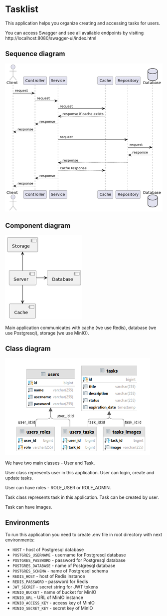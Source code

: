 # Tasklist

This application helps you organize creating and accessing tasks for users.

You can access Swagger and see all available endpoints by visiting http://localhost:8080/swagger-ui/index.html

## Sequence diagram

![](docs\sequence-diagram.png)

## Component diagram

![](docs\component-diagram.png)

Main application communicates with cache (we use Redis), database (we use Postgresql), storage (we use MinIO).

## Class diagram

![](docs\class-diagram.png)

We have two main classes - User and Task.

User class represents user in this application. User can login, create and update tasks.

User can have roles - ROLE_USER or ROLE_ADMIN.

Task class represents task in this application. Task can be created by user.

Task can have images.

## Environments

To run this application you need to create .env file in root directory with next environments:

- `HOST` - host of Postgresql database
- `POSTGRES_USERNAME` - username for Postgresql database
- `POSTGRES_PASSWORD` - password for Postgresql database
- `POSTGRES_DATABASE` - name of Postgresql database
- `POSTGRES_SCHEMA` - name of Postgresql schema
- `REDIS_HOST` - host of Redis instance
- `REDIS_PASSWORD` - password for Redis
- `JWT_SECRET` - secret string for JWT tokens
- `MINIO_BUCKET` - name of bucket for MinIO
- `MINIO_URL` - URL of MinIO instance
- `MINIO_ACCESS_KEY` - access key of MinIO
- `MINIO_SECRET_KEY` - secret key of MinIO